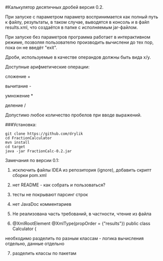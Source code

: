 #Калькулятор десятичных дробей версия 0.2.

При запуске с параметром параметр воспринимается как полный путь к файлу, результаты, в таком случае, выводятся в консоль и в файл results.xml, что создаётся в папке с исполняемым jar-файлом.

При запуске без параметров программа работает в интерактивном режиме, позволяя пользователю производить вычислени до тех пор, пока он не введёт "exit".

Дроби, используемые в качестве операндов должны быть вида х/у.

Доступные арифметические операции:

сложение +

вычитание -

умножение *

деление /

Допустимо любое количество пробелов при вводе выражений.

###Установка:
 
    git clone https://github.com/drylik
    cd FractionCalculator
    mvn install
    cd target
    java -jar FractionCalc-0.2.jar

Замечания по версии 0.1:

1. исключить файлы IDEA из репозитория (ignore), добавить скрипт сборки pom.xml

2. нет README - как собрать и пользоваться?

3. тесты не покрывают парсинг строк

4. нет JavaDoc комментариев

5. Не реализована часть требований, в частности, чтение из файла

6. @XmlRootElement
@XmlType(propOrder = {"results"})
public class Calculator {

необходимо разделить по разным классам - логика вычисления отдельно, данные отдельно

7. разделить классы по пакетам
